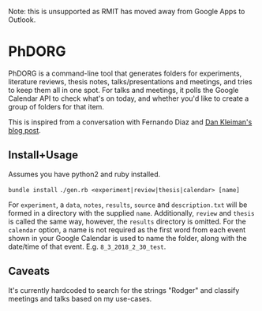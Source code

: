 Note: this is unsupported as RMIT has moved away from Google Apps to Outlook.

# PhDORG

PhDORG is a command-line tool that generates folders for experiments, literature reviews, thesis notes, talks/presentations and meetings, and tries to keep them all in one spot. For talks and meetings, it polls the Google Calendar API to check what's on today, and whether you'd like to create a group of folders for that item.

This is inspired from a conversation with Fernando Diaz and [Dan Kleiman's blog post](https://dankleiman.com/2018/01/28/keeping-an-engineering-notebook/).

## Install+Usage

Assumes you have python2 and ruby installed.

`bundle install`
`./gen.rb <experiment|review|thesis|calendar> [name]`

For `experiment`, a `data`, `notes`, `results`, `source` and `description.txt` will be formed in a directory with the supplied `name`. Additionally, `review` and `thesis` is called the same way, however, the `results` directory is omitted.
For the `calendar` option, a name is not required as the first word from each event shown in your Google Calendar is used to name the folder, along with the date/time of that event. E.g. `8_3_2018_2_30_test`.

## Caveats

It's currently hardcoded to search for the strings "Rodger" and classify meetings and talks based on my use-cases. 
